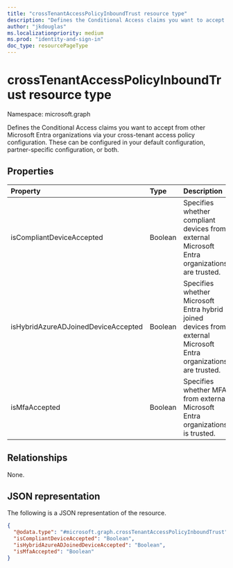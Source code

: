 ```yaml
---
title: "crossTenantAccessPolicyInboundTrust resource type"
description: "Defines the Conditional Access claims you want to accept from other organizations via your cross-tenant access policy configuration."
author: "jkdouglas"
ms.localizationpriority: medium
ms.prod: "identity-and-sign-in"
doc_type: resourcePageType
---
```


# crossTenantAccessPolicyInboundTrust resource type

Namespace: microsoft.graph

Defines the Conditional Access claims you want to accept from other Microsoft Entra organizations via your cross-tenant access policy configuration. These can be configured in your default configuration, partner-specific configuration, or both.

## Properties

|Property|Type|Description|
|:---|:---|:---|
| isCompliantDeviceAccepted | Boolean | Specifies whether compliant devices from external Microsoft Entra organizations are trusted. |
| isHybridAzureADJoinedDeviceAccepted | Boolean | Specifies whether Microsoft Entra hybrid joined devices from external Microsoft Entra organizations are trusted. |
| isMfaAccepted | Boolean | Specifies whether MFA from external Microsoft Entra organizations is trusted.|

## Relationships

None.

## JSON representation

The following is a JSON representation of the resource.
<!-- {
  "blockType": "resource",
  "@odata.type": "microsoft.graph.crossTenantAccessPolicyInboundTrust"
}
-->

``` json
{
  "@odata.type": "#microsoft.graph.crossTenantAccessPolicyInboundTrust",
  "isCompliantDeviceAccepted": "Boolean",
  "isHybridAzureADJoinedDeviceAccepted": "Boolean",
  "isMfaAccepted": "Boolean"
}
```
